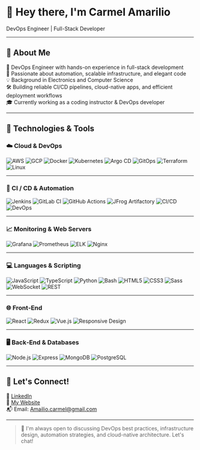 # 👋 Hey there, I'm Carmel Amarilio  
DevOps Engineer | Full-Stack Developer 

---

## 🚀 About Me

🎯 DevOps Engineer with hands-on experience in full-stack development  
🔧 Passionate about automation, scalable infrastructure, and elegant code  
💡 Background in Electronics and Computer Science  
🛠️ Building reliable CI/CD pipelines, cloud-native apps, and efficient deployment workflows  
🎓 Currently working as a coding instructor & DevOps developer  


---

## 🧰 Technologies & Tools

### ☁️ Cloud & DevOps  
![AWS](https://img.shields.io/badge/AWS-232F3E?logo=amazon-aws&logoColor=white)
![GCP](https://img.shields.io/badge/GCP-4285F4?logo=google-cloud&logoColor=white)
![Docker](https://img.shields.io/badge/Docker-2496ED?logo=docker&logoColor=white)
![Kubernetes](https://img.shields.io/badge/Kubernetes-326CE5?logo=kubernetes&logoColor=white)
![Argo CD](https://img.shields.io/badge/ArgoCD-F16061?logo=argo&logoColor=white)
![GitOps](https://img.shields.io/badge/GitOps-007ACC?logo=git&logoColor=white)
![Terraform](https://img.shields.io/badge/Terraform-623CE4?logo=terraform&logoColor=white)
![Linux](https://img.shields.io/badge/Linux-FCC624?logo=linux&logoColor=black)

---

### 🔄 CI / CD & Automation  
![Jenkins](https://img.shields.io/badge/Jenkins-D24939?logo=jenkins&logoColor=white)
![GitLab CI](https://img.shields.io/badge/GitLab%20CI-FC6D26?logo=gitlab&logoColor=white)
![GitHub Actions](https://img.shields.io/badge/GitHub%20Actions-2088FF?logo=github-actions&logoColor=white)
![JFrog Artifactory](https://img.shields.io/badge/JFrog-41B883?logo=jfrog&logoColor=white)
![CI/CD](https://img.shields.io/badge/CI%2FCD-555555?logo=continuous-integration&logoColor=white)
![DevOps](https://img.shields.io/badge/DevOps-0A0A0A?logo=dev.to&logoColor=white)

---

### 📈 Monitoring & Web Servers  
![Grafana](https://img.shields.io/badge/Grafana-F46800?logo=grafana&logoColor=white)
![Prometheus](https://img.shields.io/badge/Prometheus-E6522C?logo=prometheus&logoColor=white)
![ELK](https://img.shields.io/badge/ELK-005571?logo=elasticstack&logoColor=white)
![Nginx](https://img.shields.io/badge/Nginx-009639?logo=nginx&logoColor=white)

---

### 💻 Languages & Scripting  
![JavaScript](https://img.shields.io/badge/JavaScript-F7DF1E?logo=javascript&logoColor=black)
![TypeScript](https://img.shields.io/badge/TypeScript-3178C6?logo=typescript&logoColor=white)
![Python](https://img.shields.io/badge/Python-3776AB?logo=python&logoColor=white)
![Bash](https://img.shields.io/badge/Bash-4EAA25?logo=gnu-bash&logoColor=white)
![HTML5](https://img.shields.io/badge/HTML5-E34F26?logo=html5&logoColor=white)
![CSS3](https://img.shields.io/badge/CSS3-1572B6?logo=css3&logoColor=white)
![Sass](https://img.shields.io/badge/Sass-CC6699?logo=sass&logoColor=white)
![WebSocket](https://img.shields.io/badge/WebSocket-000000?logo=websockets&logoColor=white)
![REST](https://img.shields.io/badge/REST-005571?logo=apache&logoColor=white)

---

### 🌐 Front‑End  
![React](https://img.shields.io/badge/React-61DAFB?logo=react&logoColor=black)
![Redux](https://img.shields.io/badge/Redux-764ABC?logo=redux&logoColor=white)
![Vue.js](https://img.shields.io/badge/Vue.js-4FC08D?logo=vue.js&logoColor=white)
![Responsive Design](https://img.shields.io/badge/Responsive%20Design-0A0A0A?logo=responsive-design&logoColor=white)

---

### 🖥️ Back‑End & Databases  
![Node.js](https://img.shields.io/badge/Node.js-339933?logo=node.js&logoColor=white)
![Express](https://img.shields.io/badge/Express-000000?logo=express&logoColor=white)
![MongoDB](https://img.shields.io/badge/MongoDB-47A248?logo=mongodb&logoColor=white)
![PostgreSQL](https://img.shields.io/badge/PostgreSQL-336791?logo=postgresql&logoColor=white)


---

## 🤝 Let's Connect!

💼 [LinkedIn](https://www.linkedin.com/in/carmel-amarilio/)  
🧠 [My Website](https://carmel-amarilio.github.io/Carmel-Amarilio-web/)  
📬 Email: Amailio.carmel@gmail.com

---

> 💬 I'm always open to discussing DevOps best practices, infrastructure design, automation strategies, and cloud-native architecture. Let's chat!
